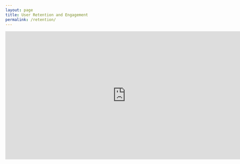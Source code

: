 ```yaml
---
layout: page
title: User Retention and Engagement
permalink: /retention/
---
```


<iframe width="750" height="400" src="https://datastudio.google.com/embed/reporting/e4d3ba67-d875-48ab-a4ae-651767d7704d/page/pURUC" frameborder="0" style="border:0" allowfullscreen></iframe>
